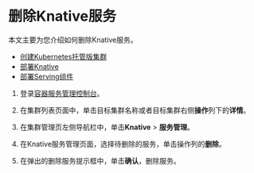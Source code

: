 # 删除Knative服务

本文主要为您介绍如何删除Knative服务。

-   [创建Kubernetes托管版集群](/cn.zh-CN/Kubernetes集群用户指南/集群管理/创建集群/创建Kubernetes托管版集群.md)
-   [部署Knative](/cn.zh-CN/Kubernetes集群用户指南/Knative管理/Knative组件管理/部署Knative.md)
-   [部署Serving组件](/cn.zh-CN/Kubernetes集群用户指南/Knative管理/Knative组件管理/部署组件.md)

1.  登录[容器服务管理控制台](https://cs.console.aliyun.com)。

2.  在集群列表页面中，单击目标集群名称或者目标集群右侧**操作**列下的**详情**。

3.  在集群管理页左侧导航栏中，单击**Knative** \> **服务管理**。

4.  在Knative服务管理页面，选择待删除的服务，单击操作列的**删除**。

5.  在弹出的删除服务提示框中，单击**确认**，删除服务。


